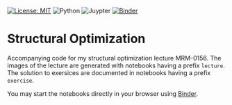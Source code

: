 [![License: MIT](https://img.shields.io/badge/License-MIT-yellow.svg)](https://opensource.org/licenses/MIT)
![Python](https://img.shields.io/badge/-Python-4B8BBE?&logo=Python&logoColor=fff)
![Juypter](https://img.shields.io/badge/-Jupyter-F37626?&logo=Jupyter&logoColor=fff)
[![Binder](https://mybinder.org/badge_logo.svg)](https://mybinder.org/v2/gh/meyer-nils/structural_optimization_exercise/HEAD)

# Structural Optimization
Accompanying code for my structural optimization lecture MRM-0156. 
The images of the lecture are generated with notebooks having a prefix `lecture`. 
The solution to exersices are documented in notebooks having a prefix `exercise`.

You may start the notebooks directly in your browser using [Binder](https://mybinder.org/v2/gh/meyer-nils/structural_optimization_exercise/HEAD). 
